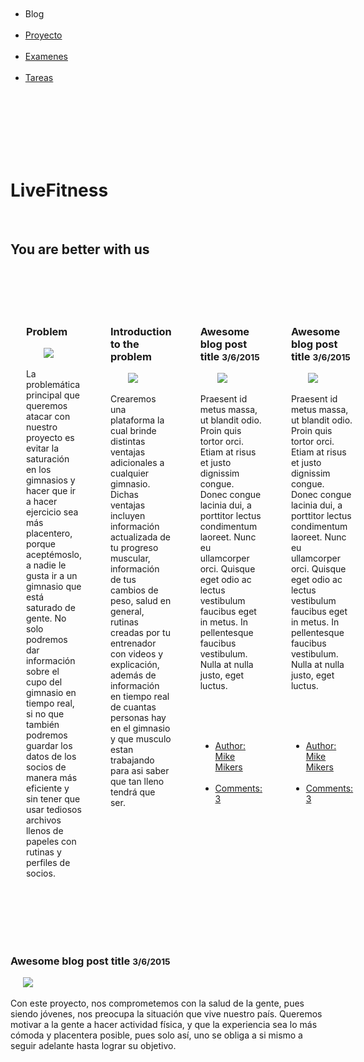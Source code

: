 <!doctype html><html class="no-js" lang="en">  <head>    <meta charset="utf-8" />    <meta name="viewport" content="width=device-width, initial-scale=1.0" />     <link rel="stylesheet" href="http://dhbhdrzi4tiry.cloudfront.net/cdn/sites/foundation.min.css">  </head>  <body>    <!-- Start Top Bar -->    <div class="top-bar">      <div class="top-bar-left">        <ul class="menu">          <li class="menu-text">Blog</li>          <li><a href="#">Proyecto</a></li>          <li><a href="#">Examenes</a></li>          <li><a href="#">Tareas</a></li>        </ul>      </div>    </div>    <!-- End Top Bar -->    <div class="callout large primary">      <div class="row column text-center">        <h1>LiveFitness</h1>        <h2 class="subheader">You are better with us</h2>      </div>    </div>    <!-- We can now combine rows and columns when there's only one column in that row -->    <div class="row medium-8 large-7 columns">      <div class="blog-post">        <h3>Problem</h3>        <img class="thumbnail" src="https://media.licdn.com/mpr/mpr/AAEAAQAAAAAAAAdVAAAAJDk1MTZhZDIzLTVkMDItNDIxZS05YjU5LWQ1NGIwMTEwNjk0YQ.jpg">        <p>La problemática principal que queremos atacar con nuestro proyecto es evitar la saturación en los gimnasios y hacer que ir a hacer ejercicio sea más placentero, porque aceptémoslo, a nadie le gusta ir a un gimnasio que está saturado de gente. No solo podremos dar información sobre el cupo del gimnasio en tiempo real, si no que también podremos guardar los datos de los socios de manera más eficiente y sin tener que usar tediosos archivos llenos de papeles con rutinas y perfiles de socios.</p>        <div class="callout">  </div>      </div>      <div class="blog-post">        <h3>Introduction to the problem</h3>        <img class="thumbnail" src=http://freshlytechy.com/wp-content/uploads/2013/08/Nike-FuelBand-600x356.jpg>        <p>Crearemos una plataforma la cual brinde distintas ventajas adicionales a cualquier gimnasio. Dichas ventajas incluyen información actualizada de tu progreso muscular, información de tus cambios de peso, salud en general, rutinas creadas por tu entrenador con videos y explicación, además de información en tiempo real de cuantas personas hay en el gimnasio y que musculo estan trabajando para asi saber que tan lleno tendrá que ser.</p>        <div class="callout">   </div>      </div>      <div class="blog-post">        <h3>Awesome blog post title <small>3/6/2015</small></h3>        <img class="thumbnail" src="http://placehold.it/850x350">        <p>Praesent id metus massa, ut blandit odio. Proin quis tortor orci. Etiam at risus et justo dignissim congue. Donec congue lacinia dui, a porttitor lectus condimentum laoreet. Nunc eu ullamcorper orci. Quisque eget odio ac lectus vestibulum faucibus eget in metus. In pellentesque faucibus vestibulum. Nulla at nulla justo, eget luctus.</p>        <div class="callout">          <ul class="menu simple">            <li><a href="#">Author: Mike Mikers</a></li>            <li><a href="#">Comments: 3</a></li>          </ul>        </div>      </div>      <div class="blog-post">        <h3>Awesome blog post title <small>3/6/2015</small></h3>        <img class="thumbnail" src="http://placehold.it/850x350">        <p>Praesent id metus massa, ut blandit odio. Proin quis tortor orci. Etiam at risus et justo dignissim congue. Donec congue lacinia dui, a porttitor lectus condimentum laoreet. Nunc eu ullamcorper orci. Quisque eget odio ac lectus vestibulum faucibus eget in metus. In pellentesque faucibus vestibulum. Nulla at nulla justo, eget luctus.</p>        <div class="callout">          <ul class="menu simple">            <li><a href="#">Author: Mike Mikers</a></li>            <li><a href="#">Comments: 3</a></li>          </ul>        </div>      </div>    </div>    <div class="blog-post">      <h3>Awesome blog post title <small>3/6/2015</small></h3>      <img class="thumbnail" src=AAEAAQAAAAAAAANbAAAAJDM3NDQwZjIxLTBiN2UtNGIyNy1hZjc0LWYxZTRmN2NjNWJhMw.jpg>      <p>Con este proyecto, nos comprometemos con la salud de la gente, pues siendo jóvenes, nos preocupa la situación que vive nuestro país. Queremos motivar a la gente a hacer actividad física, y que la experiencia sea lo más cómoda y placentera posible, pues solo así, uno se obliga a si mismo a seguir adelante hasta lograr su objetivo.</p>      <div class="callout">  </div>    </div>    <script src="https://code.jquery.com/jquery-2.1.4.min.js"></script>    <script src="http://dhbhdrzi4tiry.cloudfront.net/cdn/sites/foundation.js"></script>    <script>      $(document).foundation();    </script>  </body></html>
